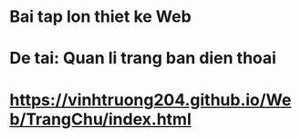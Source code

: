 # Bai tap lon thiet ke Web
# De tai: Quan li trang ban dien thoai
# https://vinhtruong204.github.io/Web/TrangChu/index.html

